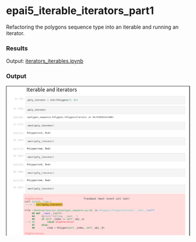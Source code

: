 # epai5_iterable_iterators_part1
Refactoring the polygons sequence type into an iterable and running an iterator.

### Results
Output: [iterators_iterables.ipynb](https://github.com/DimpleB0501/epai5_iterable_iterators_part1/blob/main/iterators_iterables.ipynb)

### Output
![op](results.png)
